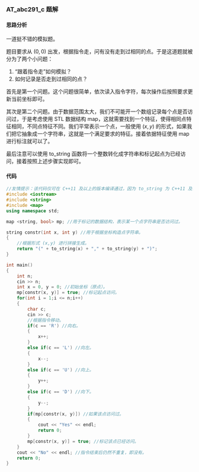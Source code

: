 ### AT_abc291_c 题解

#### 思路分析

一道挺不错的模拟题。

题目要求从 $(0,0)$ 出发，根据指令走，问有没有走到过相同的点。于是这道题就被分为了两个小问题：

1. “跟着指令走”如何模拟？
2. 如何记录是否走到过相同的点？

首先是第一个问题。这个问题很简单，依次读入指令字符，每次操作后按照要求更新当前坐标即可。

其次是第二个问题。由于数据范围太大，我们不可能开一个数组记录每个点是否访问过，于是考虑使用 STL 数据结构 map，这就需要找到一个特征，使得相同点特征相同，不同点特征不同。我们平常表示一个点，一般使用 $(x,y)$ 的形式，如果我们把它抽象成一个字符串，这就是一个满足要求的特征。接着依据特征使用 map 进行标注就可以了。

最后注意可以使用 to_string 函数将一个整数转化成字符串和标记起点为已经访问，接着按照上述步骤实现即可。

#### 代码

```cpp
//友情提示：该代码仅可在 C++11 及以上的版本编译通过，因为 to_string 为 C++11 及以上的版本的特有函数。
#include <iostream>
#include <string>
#include <map> 
using namespace std;

map <string, bool> mp; //用于标记的数据结构，表示某一个点字符串是否访问过。 

string constr(int x, int y) //用于根据坐标构造点字符串。 
{
	//根据形式 (x,y) 进行拼接生成。
	return "(" + to_string(x) + "," + to_string(y) + ")";	
} 

int main()
{
	int n;
	cin >> n;
	int x = 0, y = 0; //初始坐标（原点）。 
	mp[constr(x, y)] = true; //标记起点访问。 
	for(int i = 1;i <= n;i++)
	{
		char c;
		cin >> c; 
		//根据指令移动。 
		if(c == 'R') //向右。 
		{
			x++;
		}
		else if(c == 'L') //向左。 
		{
			x--;
		}
		else if(c == 'U') //向上。 
		{
			y++;
		}
		else if(c == 'D') //向下。 
		{
			y--;
		}
		if(mp[constr(x, y)]) //如果该点访问过。 
		{
			cout << "Yes" << endl;	
			return 0;
		} 
		mp[constr(x, y)] = true; //标记该点已经访问。 
	}
	cout << "No" << endl; //指令结束后仍然不重复，即没有。 
	return 0;
}
```


